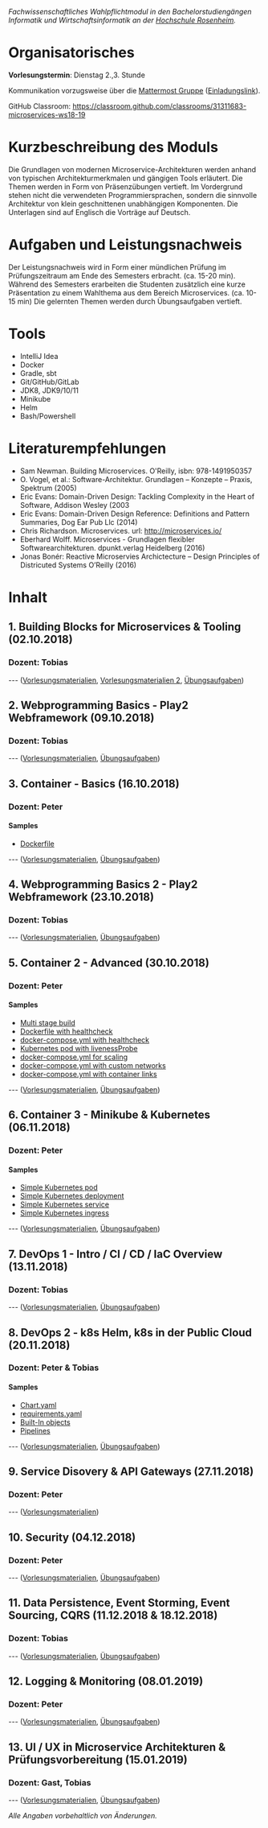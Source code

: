 _Fachwissenschaftliches Wahlpflichtmodul in den Bachelorstudiengängen Informatik und Wirtschaftsinformatik an der [Hochschule Rosenheim](www.fh-rosenheim.de)._

# Organisatorisches

**Vorlesungstermin**: Dienstag 2.,3. Stunde

Kommunikation vorzugsweise über die [Mattermost Gruppe](https://inf-mattermost.fh-rosenheim.de/mis-ws1819/channels/town-square) ([Einladungslink](https://inf-mattermost.fh-rosenheim.de/signup_user_complete/?id=ziqecjhk97dgfnit5y7fq4g9ze)).

GitHub Classroom: https://classroom.github.com/classrooms/31311683-microservices-ws18-19

# Kurzbeschreibung des Moduls
Die Grundlagen von modernen Microservice-Architekturen werden anhand von typischen Architekturmerkmalen und gängigen Tools erläutert.
Die Themen werden in Form von Präsenzübungen vertieft.
Im Vordergrund stehen nicht die verwendeten Programmiersprachen, sondern die sinnvolle Architektur von klein geschnittenen unabhängigen Komponenten.
Die Unterlagen sind auf Englisch die Vorträge auf Deutsch.

# Aufgaben und Leistungsnachweis
Der Leistungsnachweis wird in Form einer mündlichen Prüfung im Prüfungszeitraum am Ende des Semesters erbracht. (ca. 15-20 min).
Während des Semesters erarbeiten die Studenten zusätzlich eine kurze Präsentation zu einem Wahlthema aus dem Bereich Microservices. (ca. 10-15 min)
Die gelernten Themen werden durch Übungsaufgaben vertieft.

# Tools
* IntelliJ Idea
* Docker
* Gradle, sbt
* Git/GitHub/GitLab
* JDK8, JDK9/10/11
* Minikube
* Helm
* Bash/Powershell

# Literaturempfehlungen
* Sam Newman. Building Microservices. O'Reilly, isbn: 978-1491950357
* O. Vogel, et al.: Software-Architektur. Grundlagen – Konzepte – Praxis, Spektrum (2005)
* Eric Evans: Domain-Driven Design: Tackling Complexity in the Heart of Software, Addison Wesley (2003
* Eric Evans: Domain-Driven Design Reference: Definitions and Pattern Summaries, Dog Ear Pub Llc (2014)
* Chris Richardson. Microservices. url: http://microservices.io/
* Eberhard Wolff. Microservices - Grundlagen flexibler Softwarearchitekturen. dpunkt.verlag Heidelberg (2016)
* Jonas Bonér: Reactive Microservies Archictecture – Design Principles of Districuted Systems O’Reilly (2016)

# Inhalt
## 1. Building Blocks for Microservices & Tooling (02.10.2018)
### Dozent: Tobias

--- ([Vorlesungsmaterialien](/assets/01/introduction.pdf), [Vorlesungsmaterialien 2](/assets/01/building-blocks.pdf), [Übungsaufgaben](#))

## 2. Webprogramming Basics - Play2 Webframework (09.10.2018)
### Dozent: Tobias

--- ([Vorlesungsmaterialien](/assets/02/webservices-with-scala-1.pdf), [Übungsaufgaben](/assets/02/Exercises.pdf))

## 3. Container - Basics (16.10.2018)
### Dozent: Peter

#### Samples

* [Dockerfile](/assets/03/samples/simple-python.dockerfile)

--- ([Vorlesungsmaterialien](/assets/03/03-container-basics.pdf), [Übungsaufgaben](https://github.com/hsro-inf-mis/Exercise-2-Container))

## 4. Webprogramming Basics 2 - Play2 Webframework (23.10.2018)
### Dozent: Tobias

--- ([Vorlesungsmaterialien](/assets/02/webservices-with-scala-2.pdf), [Übungsaufgaben](https://github.com/hsro-inf-mis/play2-iot-manager))

## 5. Container 2 - Advanced (30.10.2018)
### Dozent: Peter

#### Samples

* [Multi stage build](/assets/03/samples/multi-stage.dockerfile)
* [Dockerfile with healthcheck](/assets/03/samples/healthcheck.dockerfile)
* [docker-compose.yml with healthcheck](/assets/03/samples/docker-compose-healthcheck.yml)
* [Kubernetes pod with livenessProbe](/assets/03/samples/k8s-livenessprobe.yml)
* [docker-compose.yml for scaling](/assets/03/samples/docker-compose-scaling.yml)
* [docker-compose.yml with custom networks](/assets/03/samples/docker-compose-networks.yml)
* [docker-compose.yml with container links](/assets/03/samples/docker-compose-links.yml)

--- ([Vorlesungsmaterialien](/assets/03/03-container-advanced.pdf), [Übungsaufgaben](https://github.com/hsro-inf-mis/Exercise-4-Docker-Compose))

## 6. Container 3 - Minikube & Kubernetes (06.11.2018)
### Dozent: Peter

#### Samples

* [Simple Kubernetes pod](/assets/03/samples/k8s-simple-pod.yml)
* [Simple Kubernetes deployment](/assets/03/samples/k8s-simple-deployment.yml)
* [Simple Kubernetes service](/assets/03/samples/k8s-simple-svc.yml)
* [Simple Kubernetes ingress](/assets/03/samples/k8s-simple-ingress.yml)

--- ([Vorlesungsmaterialien](/assets/03/03-container-k8s.pdf), [Übungsaufgaben](https://github.com/hsro-inf-mis/Exercise-5-K8s))

## 7. DevOps 1 - Intro / CI / CD / IaC Overview (13.11.2018)
### Dozent: Tobias

--- ([Vorlesungsmaterialien](/assets/04/devops1.pdf), [Übungsaufgaben](https://github.com/hsro-inf-mis/Exercise-6-ci))

## 8. DevOps 2 - k8s Helm, k8s in der Public Cloud (20.11.2018)
### Dozent: Peter & Tobias

#### Samples

* [Chart.yaml](/assets/08/samples/sample-chart.yaml)
* [requirements.yaml](/assets/08/samples/sample-requirements.yaml)
* [Built-In objects](/assets/08/samples/sample-configmap.yaml)
* [Pipelines](/assets/08/samples/sample-configmap2.yaml)

--- ([Vorlesungsmaterialien](/assets/08/release-management-helm.pdf), [Übungsaufgaben](https://github.com/hsro-inf-mis/Exercise-6-k8s-helm))

## 9. Service Disovery & API Gateways (27.11.2018)
### Dozent: Peter

--- ([Vorlesungsmaterialien](/assets/09/service-discovery-and-api-gateways.pdf))

## 10. Security (04.12.2018)
### Dozent: Peter

--- ([Vorlesungsmaterialien](/assets/10/10-security.pdf), [Übungsaufgaben](#))

## 11. Data Persistence, Event Storming, Event Sourcing, CQRS (11.12.2018 & 18.12.2018)
### Dozent: Tobias

--- ([Vorlesungsmaterialien](/assets/11/11-persistence.pdf), [Übungsaufgaben](https://github.com/hsro-inf-mis/Exercise-11))

## 12. Logging & Monitoring (08.01.2019)
### Dozent: Peter

--- ([Vorlesungsmaterialien](/assets/12/12-logging-monitoring.pdf), [Übungsaufgaben](#))

## 13. UI / UX in Microservice Architekturen & Prüfungsvorbereitung (15.01.2019)
### Dozent: Gast, Tobias

--- ([Vorlesungsmaterialien](/assets/13/13-ui.pdf), [Übungsaufgaben](https://github.com/hsro-inf-mis/exercise-ui))

*Alle Angaben vorbehaltlich von Änderungen.*


